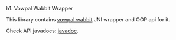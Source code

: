 h1. Vowpal Wabbit Wrapper

This library contains [vowpal wabbit]() JNI wrapper and OOP api for it.

Check API javadocs: [javadoc](https://integration.ausoff.indeed.net/hudson/job/vowpal-wabbit-wrapper/ws/build/javadoc/index.html).
